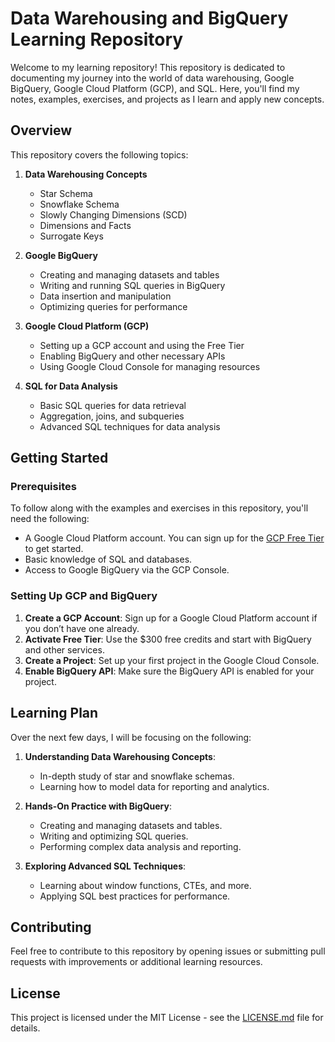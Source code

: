 # Data Warehousing and BigQuery Learning Repository

Welcome to my learning repository! This repository is dedicated to documenting my journey into the world of data warehousing, Google BigQuery, Google Cloud Platform (GCP), and SQL. Here, you'll find my notes, examples, exercises, and projects as I learn and apply new concepts.

## Overview

This repository covers the following topics:

1. **Data Warehousing Concepts**
   - Star Schema
   - Snowflake Schema
   - Slowly Changing Dimensions (SCD)
   - Dimensions and Facts
   - Surrogate Keys

2. **Google BigQuery**
   - Creating and managing datasets and tables
   - Writing and running SQL queries in BigQuery
   - Data insertion and manipulation
   - Optimizing queries for performance

3. **Google Cloud Platform (GCP)**
   - Setting up a GCP account and using the Free Tier
   - Enabling BigQuery and other necessary APIs
   - Using Google Cloud Console for managing resources

4. **SQL for Data Analysis**
   - Basic SQL queries for data retrieval
   - Aggregation, joins, and subqueries
   - Advanced SQL techniques for data analysis

## Getting Started

### Prerequisites

To follow along with the examples and exercises in this repository, you'll need the following:

- A Google Cloud Platform account. You can sign up for the [GCP Free Tier](https://cloud.google.com/free) to get started.
- Basic knowledge of SQL and databases.
- Access to Google BigQuery via the GCP Console.

### Setting Up GCP and BigQuery

1. **Create a GCP Account**: Sign up for a Google Cloud Platform account if you don’t have one already.
2. **Activate Free Tier**: Use the $300 free credits and start with BigQuery and other services.
3. **Create a Project**: Set up your first project in the Google Cloud Console.
4. **Enable BigQuery API**: Make sure the BigQuery API is enabled for your project.

## Learning Plan

Over the next few days, I will be focusing on the following:

1. **Understanding Data Warehousing Concepts**:
   - In-depth study of star and snowflake schemas.
   - Learning how to model data for reporting and analytics.

2. **Hands-On Practice with BigQuery**:
   - Creating and managing datasets and tables.
   - Writing and optimizing SQL queries.
   - Performing complex data analysis and reporting.

3. **Exploring Advanced SQL Techniques**:
   - Learning about window functions, CTEs, and more.
   - Applying SQL best practices for performance.

## Contributing

Feel free to contribute to this repository by opening issues or submitting pull requests with improvements or additional learning resources.

## License

This project is licensed under the MIT License - see the [LICENSE.md](LICENSE.md) file for details.
